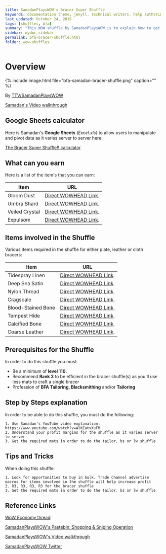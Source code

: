 ```yaml
---
title: SamadanPlaysWOW's Bracer Super Shuffle
keywords: documentation theme, jekyll, technical writers, help authoring tools, hat replacements
last_updated: October 24, 2019
tags: [shuffles, bfa]
summary: "This WOW shuffle by SamadanPlaysWOW is to explain how to get Expulsom, Umbra Shard & Veiled Crystal from doing the tailoring bracer shuffle"
sidebar: mydoc_sidebar
permalink: bfa-bracer-shuffle.html
folder: wow-shuffles
---
```


# Overview
{% include image.html file="bfa-samadan-bracer-shuffle.png" caption="" %}

 By [TTV/SamadanPlaysWOW](https://www.twitch.tv/SamadanPlaysWoW)

[Samadan's Video walkthrough](https://www.youtube.com/watch?v=AlKEatvXuFM)

## Google Sheets calculator
Here is Samadan's **Google Sheets** _(Excel.xls)_ to allow users to manipulate and pivot data as it varies server to server here:

[The Bracer Super Shuffle!! calculator](https://docs.google.com/spreadsheets/d/10yF_s6tneZ1QHbPvPRaFNA_FoJAXa3nl-YXJPIyGSc8/edit#gid=933460130)

## What can you earn

Here is a list of the item's that you can earn:

|Item|URL|
|-------|--------|
|Gloom Dust|[Direct WOWHEAD Link](https://www.wowhead.com/item=152875/gloom-dust).|
|Umbra Shard|[Direct WOWHEAD Link](https://www.wowhead.com/item=152876/umbra-shard).|
|Veiled Crystal|[Direct WOWHEAD Link](https://www.wowhead.com/item=152877/veiled-crystal).|
|Expulsom|[Direct WOWHEAD Link](https://www.wowhead.com/item=152668/expulsom).|

## Items involved in the Shuffle

Various items required in the shuffle for either plate, leather or cloth bracers:

|Item|URL|
|-------|--------|
| Tidespray Linen|[Direct WOWHEAD Link](https://www.wowhead.com/item=152576/tidespray-linen).|
| Deep Sea Satin|[Direct WOWHEAD Link](https://www.wowhead.com/item=152577/deep-sea-satin).|
| Nylon Thread|[Direct WOWHEAD Link](https://www.wowhead.com/item=159959/nylon-thread).|
| Cragscale|[Direct WOWHEAD Link](https://www.wowhead.com/item=168650/cragscale).|
| Blood-Stained Bone|[Direct WOWHEAD Link](https://www.wowhead.com/item=154164/blood-stained-bone).|
| Tempest Hide|[Direct WOWHEAD Link](https://www.wowhead.com/item=154722/tempest-hide).|
| Calcified Bone|[Direct WOWHEAD Link](https://www.wowhead.com/item=154165/calcified-bone).|
| Coarse Leather|[Direct WOWHEAD Link](https://www.wowhead.com/item=152541/coarse-leather).|

## Prerequisites for the Shuffle
In order to do this shuffle you must:

* Be a minimum of **level 110**.
* Recommend **Rank 3** to be efficient in the bracer shuffle(s) as you'll use less mats to craft a single bracer
* Profession of **BFA Tailoring, Blacksmithing** and/or **Tailoring**

## Step by Steps explanation
In order to be able to do this shuffle, you must do the following:

```
1. Use Samadan's YouTube video explanation: https://www.youtube.com/watch?v=AlKEatvXuFM
2. Understand your profit margins for the shuffle as it varies server to server
3. Get the required mats in order to do the tailor, bs or lw shuffle
```

## Tips and Tricks
When doing this shuffle:

```
1. Look for opportunities to buy in bulk. Trade Channel advertise macros for items involved in the shuffle will help increase profit
2. R3, R3, R3, R3 for the bracer shuffle
3. Get the required mats in order to do the tailor, bs or lw shuffle
```

## Reference Links
[WoW Economy thread](https://www.reddit.com/r/woweconomy/comments/aqk37l/the_bracer_super_shuffle/)

[SamadanPlaysWOW's Pastebin: Shopping & Sniping Operation](https://pastebin.com/Au7M4vmB)

[SamadanPlaysWOW's Video walkthrough](https://www.youtube.com/watch?v=AlKEatvXuFM)

[SamadanPlaysWOW Twitter](https://www.twitter.com/SamadanPlaysWOW)
